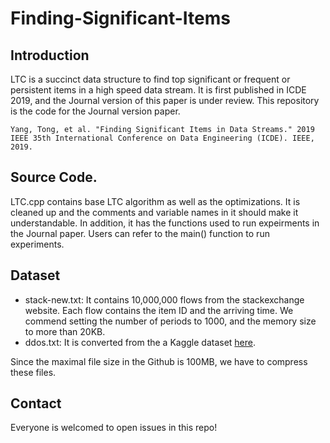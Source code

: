 # Finding-Significant-Items

## Introduction

LTC is a succinct data structure to find top significant or frequent or persistent items in a high speed data stream. It is first published in ICDE 2019, and the Journal version of this paper is under review. This repository is the code for the Journal version paper.

    Yang, Tong, et al. "Finding Significant Items in Data Streams." 2019 IEEE 35th International Conference on Data Engineering (ICDE). IEEE, 2019.

## Source Code.

LTC.cpp contains base LTC algorithm as well as the optimizations. It is cleaned up and the comments and variable names in it should make it understandable. In addition, it has the functions used to run expeirments in the Journal paper. Users can refer to the main() function to run experiments. 

## Dataset

- stack-new.txt: It contains 10,000,000 flows from the stackexchange website. Each flow contains the item ID and the arriving time. We commend setting the number of periods to 1000, and the memory size to more than 20KB.
- ddos.txt: It is converted from the a Kaggle dataset [here](https://www.kaggle.com/devendra416/ddos-datasets).

Since the maximal file size in the Github is 100MB, we have to compress these files.

## Contact

Everyone is welcomed to open issues in this repo!
